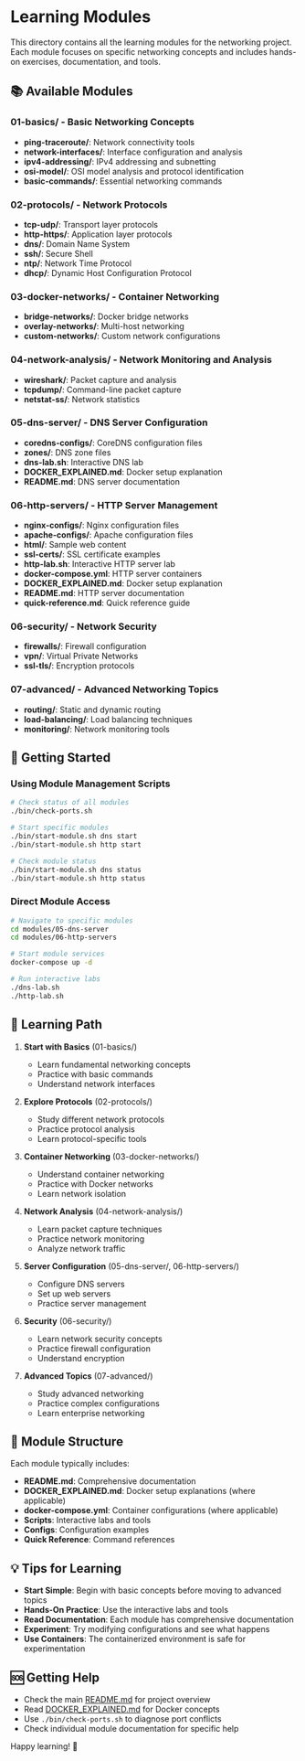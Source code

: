 # Learning Modules

This directory contains all the learning modules for the networking project. Each module focuses on specific networking concepts and includes hands-on exercises, documentation, and tools.

## 📚 Available Modules

### **01-basics/** - Basic Networking Concepts
- **ping-traceroute/**: Network connectivity tools
- **network-interfaces/**: Interface configuration and analysis
- **ipv4-addressing/**: IPv4 addressing and subnetting
- **osi-model/**: OSI model analysis and protocol identification
- **basic-commands/**: Essential networking commands

### **02-protocols/** - Network Protocols
- **tcp-udp/**: Transport layer protocols
- **http-https/**: Application layer protocols
- **dns/**: Domain Name System
- **ssh/**: Secure Shell
- **ntp/**: Network Time Protocol
- **dhcp/**: Dynamic Host Configuration Protocol

### **03-docker-networks/** - Container Networking
- **bridge-networks/**: Docker bridge networks
- **overlay-networks/**: Multi-host networking
- **custom-networks/**: Custom network configurations

### **04-network-analysis/** - Network Monitoring and Analysis
- **wireshark/**: Packet capture and analysis
- **tcpdump/**: Command-line packet capture
- **netstat-ss/**: Network statistics

### **05-dns-server/** - DNS Server Configuration
- **coredns-configs/**: CoreDNS configuration files
- **zones/**: DNS zone files
- **dns-lab.sh**: Interactive DNS lab
- **DOCKER_EXPLAINED.md**: Docker setup explanation
- **README.md**: DNS server documentation

### **06-http-servers/** - HTTP Server Management
- **nginx-configs/**: Nginx configuration files
- **apache-configs/**: Apache configuration files
- **html/**: Sample web content
- **ssl-certs/**: SSL certificate examples
- **http-lab.sh**: Interactive HTTP server lab
- **docker-compose.yml**: HTTP server containers
- **DOCKER_EXPLAINED.md**: Docker setup explanation
- **README.md**: HTTP server documentation
- **quick-reference.md**: Quick reference guide

### **06-security/** - Network Security
- **firewalls/**: Firewall configuration
- **vpn/**: Virtual Private Networks
- **ssl-tls/**: Encryption protocols

### **07-advanced/** - Advanced Networking Topics
- **routing/**: Static and dynamic routing
- **load-balancing/**: Load balancing techniques
- **monitoring/**: Network monitoring tools

## 🚀 Getting Started

### **Using Module Management Scripts**
```bash
# Check status of all modules
./bin/check-ports.sh

# Start specific modules
./bin/start-module.sh dns start
./bin/start-module.sh http start

# Check module status
./bin/start-module.sh dns status
./bin/start-module.sh http status
```

### **Direct Module Access**
```bash
# Navigate to specific modules
cd modules/05-dns-server
cd modules/06-http-servers

# Start module services
docker-compose up -d

# Run interactive labs
./dns-lab.sh
./http-lab.sh
```

## 📖 Learning Path

1. **Start with Basics** (01-basics/)
   - Learn fundamental networking concepts
   - Practice with basic commands
   - Understand network interfaces

2. **Explore Protocols** (02-protocols/)
   - Study different network protocols
   - Practice protocol analysis
   - Learn protocol-specific tools

3. **Container Networking** (03-docker-networks/)
   - Understand container networking
   - Practice with Docker networks
   - Learn network isolation

4. **Network Analysis** (04-network-analysis/)
   - Learn packet capture techniques
   - Practice network monitoring
   - Analyze network traffic

5. **Server Configuration** (05-dns-server/, 06-http-servers/)
   - Configure DNS servers
   - Set up web servers
   - Practice server management

6. **Security** (06-security/)
   - Learn network security concepts
   - Practice firewall configuration
   - Understand encryption

7. **Advanced Topics** (07-advanced/)
   - Study advanced networking
   - Practice complex configurations
   - Learn enterprise networking

## 🔧 Module Structure

Each module typically includes:
- **README.md**: Comprehensive documentation
- **DOCKER_EXPLAINED.md**: Docker setup explanations (where applicable)
- **docker-compose.yml**: Container configurations (where applicable)
- **Scripts**: Interactive labs and tools
- **Configs**: Configuration examples
- **Quick Reference**: Command references

## 💡 Tips for Learning

- **Start Simple**: Begin with basic concepts before moving to advanced topics
- **Hands-On Practice**: Use the interactive labs and tools
- **Read Documentation**: Each module has comprehensive documentation
- **Experiment**: Try modifying configurations and see what happens
- **Use Containers**: The containerized environment is safe for experimentation

## 🆘 Getting Help

- Check the main [README.md](../README.md) for project overview
- Read [DOCKER_EXPLAINED.md](../DOCKER_EXPLAINED.md) for Docker concepts
- Use `./bin/check-ports.sh` to diagnose port conflicts
- Check individual module documentation for specific help

Happy learning! 🎉
